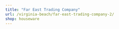 ```yaml
---
title: "Far East Trading Company"
url: /virginia-beach/far-east-trading-company-2/
shop: houseware
---
```

